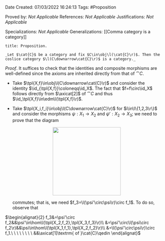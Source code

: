 <div class="topSpace"></div>

Date Created: 07/03/2022 16:24:13
Tags: #Proposition

Proved by: _Not Applicable_
References: _Not Applicable_
Justifications: _Not Applicable_

Specializations: _Not Applicable_
Generalizations: [[Comma category is a category]]

``` ad-Proposition
title: Proposition.

_Let $\cat{C}$ be a category and fix $C\in\obj\l(\cat{C}\r)$. Then the coslice category $\l(C\downarrow\cat{C}\r)$ is a category._

```

_Proof_. It suffices to check that the identities and composite morphisms are well-defined since the axioms are inherited directly from that of $\cat{C}$.
* Take $\tpl{X,f}\in\obj\l(C\downarrow\cat{C}\r)$ and consider the identity $\id_{\tpl{X,f}}\coloneqq\id_X$. The fact that $f=f\circ\id_X$ follows directly from $\axicat[2]$ of $\cat{C}$ and thus $\id_\tpl{X,f}\in\edm\l(\tpl{X,f}\r)$.
* Take $\tpl{X_i,f_i}\in\obj\l(C\downarrow\cat{C}\r)$ for $i\in\l\{1,2,3\r\}$ and consider the morphisms $\psi:X_1\to X_2$ and $\psi':X_2\to X_3$; we need to prove that the diagram
    <center><img src="app://local/home/zhao/Dropbox/MathWiki/Images/2022-03-07_162637/image.svg", width=220></center>

    commutes; that is, we need $f_3=\l(\psi'\circ\psi\r)\circ f_1$. To do so, observe that 

$\begin{alignat}{2}
    f_3&=\psi'\circ f_2&&\psi'\in\hom\l(\tpl{X_2,f_2},\tpl{X_3,f_3}\r)\\
    &=\psi'\circ\l(\psi\circ f_2\r)&&\psi\in\hom\l(\tpl{X_1,f_1},\tpl{X_2,f_2}\r)\\
    &=\l(\psi'\circ\psi\r)\circ f_1.\ \ \ \ \ \ \ \ &&\axicat[1]\textrm{ of }\cat{C}\qedin
\end{alignat}$
